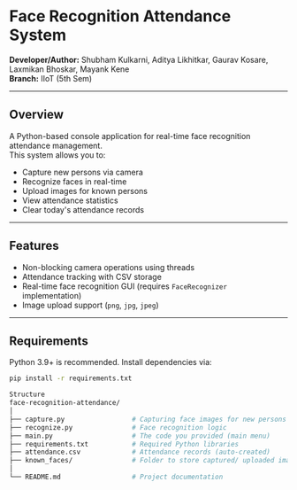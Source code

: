 # Face Recognition Attendance System

**Developer/Author:** Shubham Kulkarni, Aditya Likhitkar, Gaurav Kosare, Laxmikan Bhoskar, Mayank Kene  
**Branch:** IIoT (5th Sem)

---

## Overview
A Python-based console application for real-time face recognition attendance management.  
This system allows you to:
- Capture new persons via camera
- Recognize faces in real-time
- Upload images for known persons
- View attendance statistics
- Clear today's attendance records

---

## Features
- Non-blocking camera operations using threads
- Attendance tracking with CSV storage
- Real-time face recognition GUI (requires `FaceRecognizer` implementation)
- Image upload support (`png`, `jpg`, `jpeg`)

---

## Requirements

Python 3.9+ is recommended. Install dependencies via:

```bash
pip install -r requirements.txt

Structure
face-recognition-attendance/
│
├── capture.py                 # Capturing face images for new persons
├── recognize.py               # Face recognition logic
├── main.py                    # The code you provided (main menu)
├── requirements.txt           # Required Python libraries
├── attendance.csv             # Attendance records (auto-created)
├── known_faces/               # Folder to store captured/ uploaded images
│
└── README.md                  # Project documentation

